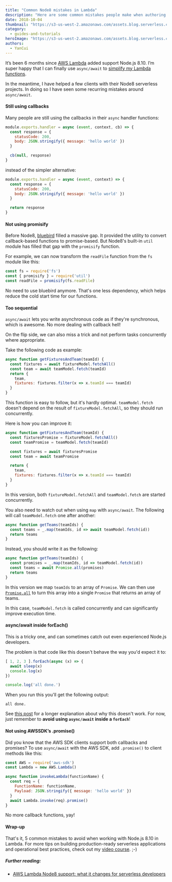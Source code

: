 ```yaml
---
title: "Common Node8 mistakes in Lambda"
description: "Here are some common mistakes people make when authoring Lambda functions with Node.js 8.10."
date: 2018-10-04
thumbnail: "https://s3-us-west-2.amazonaws.com/assets.blog.serverless.com/node8-lambda/node8-lambda-serverless.jpg"
category:
  - guides-and-tutorials
heroImage: "https://s3-us-west-2.amazonaws.com/assets.blog.serverless.com/node8-lambda/node8-lambda-serverless.jpg"
authors:
  - YanCui
---
```


It’s been 6 months since [AWS Lambda](https://serverless.com/aws-lambda/) added support Node.js 8.10. I’m super happy that I can finally use `async/await` to [simplify my Lambda functions](https://serverless.com/blog/aws-lambda-node-8-support-what-changes-serverless-developers/). 

In the meantime, I have helped a few clients with their Node8 serverless projects. In doing so I have seen some recurring mistakes around `async/await`.

#### Still using callbacks

Many people are still using the callbacks in their `async` handler functions:

```javascript
module.exports.handler = async (event, context, cb) => {
  const response = {
    statusCode: 200,
    body: JSON.stringify({ message: 'hello world' })
  }

  cb(null, response)
}
```

instead of the simpler alternative:

```javascript
module.exports.handler = async (event, context) => {
  const response = {
    statusCode: 200,
    body: JSON.stringify({ message: 'hello world' })
  }

  return response
}
```

#### Not using promisify

Before Node8, [bluebird](http://bluebirdjs.com/docs/getting-started.html) filled a massive gap. It provided the utility to convert callback-based functions to promise-based. But Node8's built-in `util` module has filled that gap with the `promisify` function.

For example, we can now transform the `readFile` function from the `fs` module like this:

```javascript
const fs = require('fs')
const { promisify } = require('util')
const readFile = promisify(fs.readFile)
```

No need to use bluebird anymore. That's one less dependency, which helps reduce the cold start time for our functions.

#### Too sequential

`async/await` lets you write asynchronous code as if they're synchronous, which is awesome. No more dealing with callback hell!

On the flip side, we can also miss a trick and not perform tasks concurrently where appropriate.

Take the following code as example:

```javascript
async function getFixturesAndTeam(teamId) {
  const fixtures = await fixtureModel.fetchAll()
  const team = await teamModel.fetch(teamId)
  return {
    team,
    fixtures: fixtures.filter(x => x.teamId === teamId)
  }
}
```

This function is easy to follow, but it's hardly optimal. `teamModel.fetch` doesn't depend on the result of `fixtureModel.fetchAll`, so they should run concurrently. 

Here is how you can improve it:

```javascript
async function getFixturesAndTeam(teamId) {
  const fixturesPromise = fixtureModel.fetchAll()
  const teamPromise = teamModel.fetch(teamId)

  const fixtures = await fixturesPromise
  const team = await teamPromise

  return {
    team,
    fixtures: fixtures.filter(x => x.teamId === teamId)
  }
}
```

In this version, both `fixtureModel.fetchAll` and `teamModel.fetch` are started concurrently.

You also need to watch out when using `map` with `async/await`. The following will call `teamModel.fetch` one after another:

```javascript
async function getTeams(teamIds) {
  const teams = _.map(teamIds, id => await teamModel.fetch(id))
  return teams
}
```

Instead, you should write it as the following:

```javascript
async function getTeams(teamIds) {
  const promises = _.map(teamIds, id => teamModel.fetch(id))
  const teams = await Promise.all(promises)
  return teams
}
```

In this version we map `teamIds` to an array of `Promise`. We can then use [`Promise.all`](https://developer.mozilla.org/en-US/docs/Web/JavaScript/Reference/Global_Objects/Promise/all) to turn this array into a single `Promise` that returns an array of teams. 

In this case, `teamModel.fetch` is called concurrently and can significantly improve execution time.

#### async/await inside forEach()

This is a tricky one, and can sometimes catch out even experienced Node.js developers.

The problem is that code like this doesn't behave the way you'd expect it to:

```javascript
[ 1, 2, 3 ].forEach(async (x) => {
  await sleep(x)
  console.log(x)
})

console.log('all done.')
```

When you run this you'll get the following output:

```
all done.
```

See [this post](https://codeburst.io/javascript-async-await-with-foreach-b6ba62bbf404) for a longer explanation about why this doesn't work. For now, just remember to **avoid using `async/await` inside a `forEach`**!

#### Not using AWSSDK’s .promise()

Did you know that the AWS SDK clients support both callbacks and promises? To use `async/await` with the AWS SDK, add `.promise()` to client methods like this:

```javascript
const AWS = require('aws-sdk')
const Lambda = new AWS.Lambda()

async function invokeLambda(functionName) {
  const req = {
    FunctionName: functionName,
    Payload: JSON.stringify({ message: 'hello world' })
  }
  await Lambda.invoke(req).promise()
}
```

No more callback functions, yay!

#### Wrap-up

That's it, 5 common mistakes to avoid when working with Node.js 8.10 in Lambda. For more tips on building production-ready serverless applications and operational best practices, check out my [video course](https://bit.ly/production-ready-serverless). ;-)

##### Further reading:

* [AWS Lambda Node8 support: what it changes for serverless developers](https://serverless.com/blog/aws-lambda-node-8-support-what-changes-serverless-developers/)
